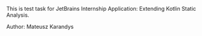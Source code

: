 This is test task for JetBrains Internship Application: Extending Kotlin Static Analysis.

Author: Mateusz Karandys

